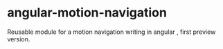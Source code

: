 # angular-motion-navigation

Reusable module for a motion navigation writing in angular , first preview version.

